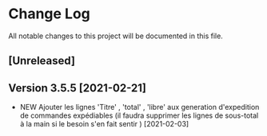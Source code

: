 # Change Log
All notable changes to this project will be documented in this file.

## [Unreleased]

## Version 3.5.5 [2021-02-21]

- NEW Ajouter les lignes 'Titre' , 'total' , 'libre' aux generation d'expedition de commandes expédiables (il faudra supprimer les lignes de sous-total à la main si le besoin s'en fait sentir ) [2021-02-03]

